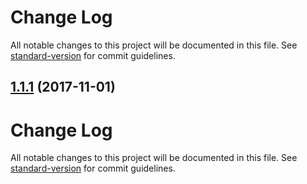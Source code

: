 # Change Log

All notable changes to this project will be documented in this file. See [standard-version](https://github.com/conventional-changelog/standard-version) for commit guidelines.

<a name="1.1.1"></a>
## [1.1.1](https://github.com/jiayisheji/git-commit-message-demo/compare/v1.1.0...v1.1.1) (2017-11-01)



# Change Log

All notable changes to this project will be documented in this file. See [standard-version](https://github.com/conventional-changelog/standard-version) for commit guidelines.
